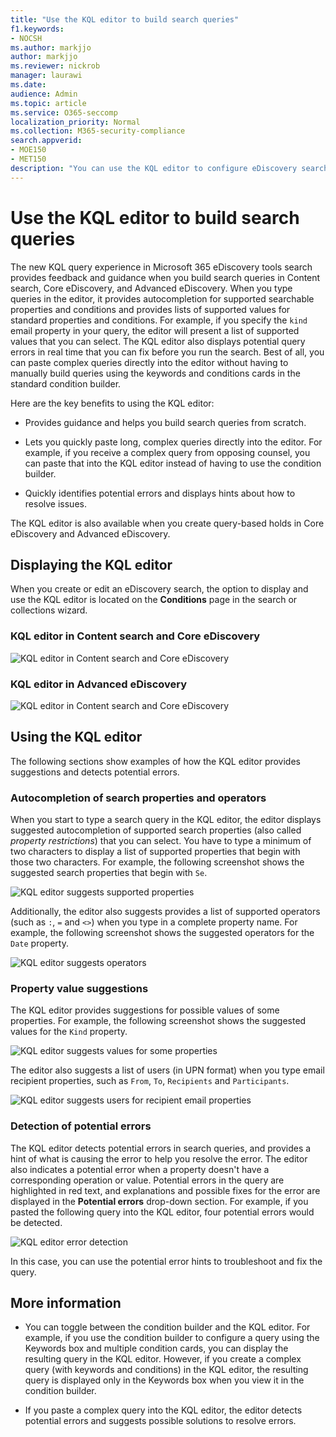 ```yaml
---
title: "Use the KQL editor to build search queries"
f1.keywords:
- NOCSH
ms.author: markjjo
author: markjjo
ms.reviewer: nickrob
manager: laurawi
ms.date: 
audience: Admin
ms.topic: article
ms.service: O365-seccomp
localization_priority: Normal
ms.collection: M365-security-compliance 
search.appverid: 
- MOE150
- MET150
description: "You can use the KQL editor to configure eDiscovery search queries in Content search, Core eDiscovery, and Advanced eDiscovery." 
---
```


# Use the KQL editor to build search queries

The new KQL query experience in Microsoft 365 eDiscovery tools search provides feedback and guidance when you build search queries in Content search, Core eDiscovery, and Advanced eDiscovery. When you type queries in the editor, it provides autocompletion for supported searchable properties and conditions and provides lists of supported values for standard properties and conditions. For example, if you specify the `kind` email property in your query, the editor will present a list of supported values that you can select. The KQL editor also displays potential query errors in real time that you can fix before you run the search. Best of all, you can paste complex queries directly into the editor without having to manually build queries using the keywords and conditions cards in the standard condition builder.
  
Here are the key benefits to using the KQL editor:

- Provides guidance and helps you build search queries from scratch.

- Lets you quickly paste long, complex queries directly into the editor. For example, if you receive a complex query from opposing counsel, you can paste that into the KQL editor instead of having to use the condition builder.

- Quickly identifies potential errors and displays hints about how to resolve issues.

The KQL editor is also available when you create query-based holds in Core eDiscovery and Advanced eDiscovery.

## Displaying the KQL editor

When you create or edit an eDiscovery search, the option to display and use the KQL editor is located on the **Conditions** page in the search or collections wizard.

### KQL editor in Content search and Core eDiscovery

![KQL editor in Content search and Core eDiscovery](../media/KQLEditorCore.png)

### KQL editor in Advanced eDiscovery

![KQL editor in Content search and Core eDiscovery](../media/KQLEditorAdvanced.png)

## Using the KQL editor

The following sections show examples of how the KQL editor provides suggestions and detects potential errors.

### Autocompletion of search properties and operators

When you start to type a search query in the KQL editor, the editor displays suggested autocompletion of supported search properties (also called *property restrictions*) that you can select. You have to type a minimum of two characters to display a list of supported properties that begin with those two characters. For example, the following screenshot shows the suggested search properties that begin with `Se`.

![KQL editor suggests supported properties](../media/KQLEditorAutoCompleteProperties.png)

Additionally, the editor also suggests provides a list of supported operators (such as `:`, `=` and `<>`) when you type in a complete property name. For example, the following screenshot shows the suggested operators for the `Date` property.

![KQL editor suggests operators](../media/KQLEditorOperatorSuggestions.png)

### Property value suggestions

The KQL editor provides suggestions for possible values of some properties. For example, the following screenshot shows the suggested values for the `Kind` property.

![KQL editor suggests values for some properties](../media/KQLEditorValueSuggestions.png)

The editor also suggests a list of users (in UPN format) when you type email recipient properties, such as `From`, `To`, `Recipients` and `Participants`.

![KQL editor suggests users for recipient email properties](../media/KQLEditorRecipientSuggestions.png)

### Detection of potential errors

The KQL editor detects potential errors in search queries, and provides a hint of what is causing the error to help you resolve the error. The editor also indicates a potential error when a property doesn't have a corresponding operation or value. Potential errors in the query are highlighted in red text, and explanations and possible fixes for the error are displayed in the **Potential errors** drop-down section. For example, if you pasted the following query into the KQL editor, four potential errors would be detected.

![KQL editor error detection](../media/KQLEditorErrorDetection.png)

In this case, you can use the potential error hints to troubleshoot and fix the query.

## More information

- You can toggle between the condition builder and the KQL editor. For example, if you use the condition builder to configure a query using the Keywords box and multiple condition cards, you can display the resulting query in the KQL editor. However, if you create a complex query (with keywords and conditions) in the KQL editor, the resulting query is displayed only in the Keywords box when you view it in the condition builder.

- If you paste a complex query into the KQL editor, the editor detects potential errors and suggests possible solutions to resolve errors.
